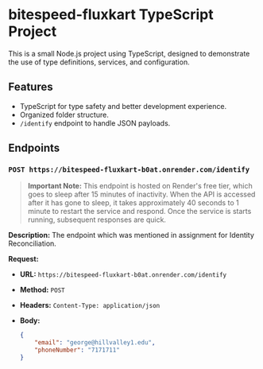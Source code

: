 # bitespeed-fluxkart TypeScript Project

This is a small Node.js project using TypeScript, designed to demonstrate the use of type definitions, services, and configuration.

## Features

-   TypeScript for type safety and better development experience.
-   Organized folder structure.
-   `/identify` endpoint to handle JSON payloads.

## Endpoints

### `POST https://bitespeed-fluxkart-b0at.onrender.com/identify`


> **Important Note:**
> This endpoint is hosted on Render's free tier, which goes to sleep after 15 minutes of inactivity. When the API is accessed after it has gone to sleep, it takes approximately 40 seconds to 1 minute to restart the service and respond. Once the service is starts running, subsequent responses are quick.


**Description:** The endpoint which was mentioned in assignment for Identity Reconciliation.

**Request:**

-   **URL:** `https://bitespeed-fluxkart-b0at.onrender.com/identify`
-   **Method:** `POST`
-   **Headers:** `Content-Type: application/json`
-   **Body:**

    ```json
    {
        "email": "george@hillvalley1.edu",
        "phoneNumber": "7171711"
    }
    ```
